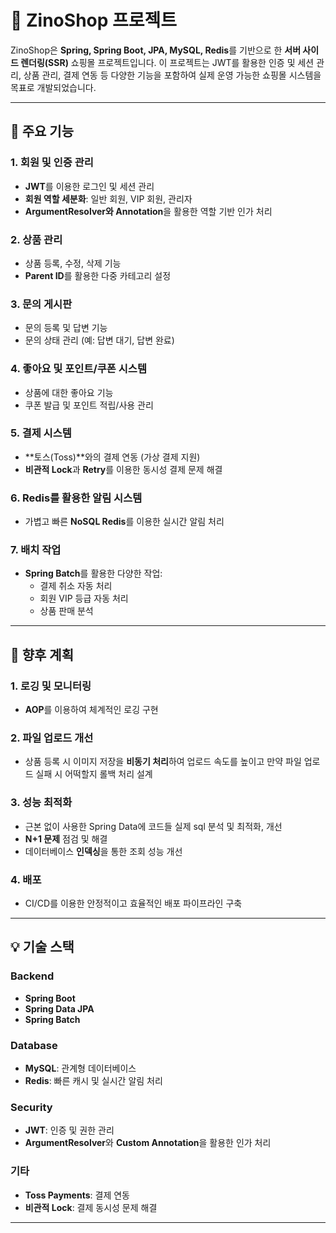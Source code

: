 # 🛒 ZinoShop 프로젝트

ZinoShop은 **Spring, Spring Boot, JPA, MySQL, Redis**를 기반으로 한 **서버 사이드 렌더링(SSR)** 쇼핑몰 프로젝트입니다. 이 프로젝트는 JWT를 활용한 인증 및 세션 관리, 상품 관리, 결제 연동 등 다양한 기능을 포함하여 실제 운영 가능한 쇼핑몰 시스템을 목표로 개발되었습니다.

---

## 📌 주요 기능

### 1. 회원 및 인증 관리

- **JWT**를 이용한 로그인 및 세션 관리
- **회원 역할 세분화**: 일반 회원, VIP 회원, 관리자
- **ArgumentResolver와 Annotation**을 활용한 역할 기반 인가 처리

### 2. 상품 관리

- 상품 등록, 수정, 삭제 기능
- **Parent ID**를 활용한 다중 카테고리 설정

### 3. 문의 게시판

- 문의 등록 및 답변 기능
- 문의 상태 관리 (예: 답변 대기, 답변 완료)

### 4. 좋아요 및 포인트/쿠폰 시스템

- 상품에 대한 좋아요 기능
- 쿠폰 발급 및 포인트 적립/사용 관리

### 5. 결제 시스템

- \*\*토스(Toss)\*\*와의 결제 연동 (가상 결제 지원)
- **비관적 Lock**과 **Retry**를 이용한 동시성 결제 문제 해결

### 6. Redis를 활용한 알림 시스템

- 가볍고 빠른 **NoSQL Redis**를 이용한 실시간 알림 처리

### 7. 배치 작업

- **Spring Batch**를 활용한 다양한 작업:
  - 결제 취소 자동 처리
  - 회원 VIP 등급 자동 처리
  - 상품 판매 분석

---

## 🚀 향후 계획

### 1. 로깅 및 모니터링

- **AOP**를 이용하여 체계적인 로깅 구현

### 2. 파일 업로드 개선

- 상품 등록 시 이미지 저장을 **비동기 처리**하여 업로드 속도를 높이고 만약 파일 업로드 실패 시 어떡할지 롤백 처리 설계

### 3. 성능 최적화

- 근본 없이 사용한 Spring Data에 코드들 실제 sql 분석 및 최적화, 개선
- **N+1 문제** 점검 및 해결
- 데이터베이스 **인덱싱**을 통한 조회 성능 개선

### 4. 배포

- CI/CD를 이용한 안정적이고 효율적인 배포 파이프라인 구축

---

## 💡 기술 스택

### Backend

- **Spring Boot**
- **Spring Data JPA**
- **Spring Batch**

### Database

- **MySQL**: 관계형 데이터베이스
- **Redis**: 빠른 캐시 및 실시간 알림 처리

### Security

- **JWT**: 인증 및 권한 관리
- **ArgumentResolver**와 **Custom Annotation**을 활용한 인가 처리

### 기타

- **Toss Payments**: 결제 연동
- **비관적 Lock**: 결제 동시성 문제 해결

---
